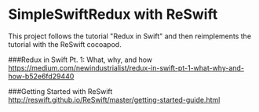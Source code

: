 # SimpleSwiftRedux with ReSwift
This project follows the tutorial "Redux in Swift" and then reimplements the tutorial with the ReSwift cocoapod.

###Redux in Swift Pt. 1: What, why, and how
https://medium.com/newindustrialist/redux-in-swift-pt-1-what-why-and-how-b52e6fd29440

###Getting Started with ReSwift
http://reswift.github.io/ReSwift/master/getting-started-guide.html

